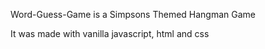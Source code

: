  Word-Guess-Game is a Simpsons Themed Hangman Game

It was made with vanilla javascript, html and css

